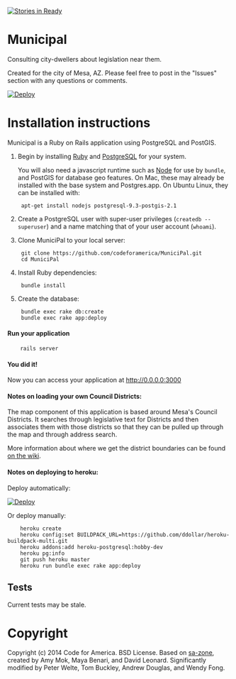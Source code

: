 [![Stories in Ready](https://badge.waffle.io/codeforamerica/municipal.png?label=ready&title=Ready)](https://waffle.io/codeforamerica/municipal)

# Municipal

Consulting city-dwellers about legislation near them.

Created for the city of Mesa, AZ. Please feel free to post in the "Issues" section with any questions or comments.

[![Deploy](https://www.herokucdn.com/deploy/button.png)](https://heroku.com/deploy)

# Installation instructions

Municipal is a Ruby on Rails application using PostgreSQL and PostGIS.

1. Begin by installing [Ruby](https://github.com/codeforamerica/howto/blob/master/Ruby.md) and [PostgreSQL](https://github.com/codeforamerica/howto/blob/master/PostgreSQL.md) for your system.

    You will also need a javascript runtime such as [Node](https://github.com/codeforamerica/howto/blob/master/Node.js.md) for use by `bundle`, and PostGIS for database geo features. On Mac, these may already be installed with the base system and Postgres.app. On Ubuntu Linux, they can be installed with:

        apt-get install nodejs postgresql-9.3-postgis-2.1

2. Create a PostgreSQL user with super-user privileges (`createdb --superuser`) and a name matching that of your user account (`whoami`).

3. Clone MuniciPal to your local server:

        git clone https://github.com/codeforamerica/MuniciPal.git
        cd MuniciPal

4. Install Ruby dependencies:

        bundle install

5. Create the database:

        bundle exec rake db:create
        bundle exec rake app:deploy

#### Run your application

        rails server

#### You did it!

Now you can access your application at http://0.0.0.0:3000

#### Notes on loading your own Council Districts:

The map component of this application is based around Mesa's Council Districts. It searches through legislative text for Districts and then associates them with those districts so that they can be pulled up through the map and through address search.

More information about where we get the district boundaries can be found [on the wiki](https://github.com/codeforamerica/MuniciPal/wiki/Getting-Council-Data).

#### Notes on deploying to heroku:

Deploy automatically:

[![Deploy](https://www.herokucdn.com/deploy/button.png)](https://heroku.com/deploy)

Or deploy manually:

        heroku create
        heroku config:set BUILDPACK_URL=https://github.com/ddollar/heroku-buildpack-multi.git
        heroku addons:add heroku-postgresql:hobby-dev
        heroku pg:info
        git push heroku master
        heroku run bundle exec rake app:deploy

## Tests

Current tests may be stale.

# Copyright

Copyright (c) 2014 Code for America. BSD License.
Based on [sa-zone](https://github.com/codeforamerica/sa-zone), created by Amy Mok, Maya Benari, and David Leonard.
Significantly modified by Peter Welte, Tom Buckley, Andrew Douglas, and Wendy Fong.
